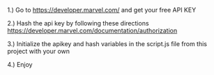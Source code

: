 1.) Go to https://developer.marvel.com/ and get your free API KEY

2.) Hash the api key by following these directions https://developer.marvel.com/documentation/authorization

3.) Initialize the apikey and hash variables in the script.js file from this project with your own

4.) Enjoy
